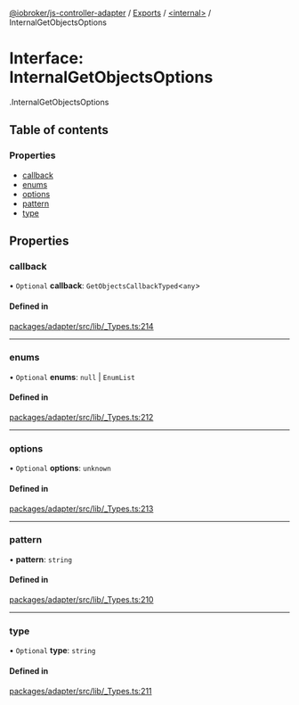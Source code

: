 [@iobroker/js-controller-adapter](../README.md) / [Exports](../modules.md) / [<internal\>](../modules/internal_.md) / InternalGetObjectsOptions

# Interface: InternalGetObjectsOptions

[<internal>](../modules/internal_.md).InternalGetObjectsOptions

## Table of contents

### Properties

- [callback](internal_.InternalGetObjectsOptions.md#callback)
- [enums](internal_.InternalGetObjectsOptions.md#enums)
- [options](internal_.InternalGetObjectsOptions.md#options)
- [pattern](internal_.InternalGetObjectsOptions.md#pattern)
- [type](internal_.InternalGetObjectsOptions.md#type)

## Properties

### callback

• `Optional` **callback**: `GetObjectsCallbackTyped`<`any`\>

#### Defined in

[packages/adapter/src/lib/_Types.ts:214](https://github.com/ioBroker/ioBroker.js-controller/blob/163cf2e8/packages/adapter/src/lib/_Types.ts#L214)

___

### enums

• `Optional` **enums**: ``null`` \| `EnumList`

#### Defined in

[packages/adapter/src/lib/_Types.ts:212](https://github.com/ioBroker/ioBroker.js-controller/blob/163cf2e8/packages/adapter/src/lib/_Types.ts#L212)

___

### options

• `Optional` **options**: `unknown`

#### Defined in

[packages/adapter/src/lib/_Types.ts:213](https://github.com/ioBroker/ioBroker.js-controller/blob/163cf2e8/packages/adapter/src/lib/_Types.ts#L213)

___

### pattern

• **pattern**: `string`

#### Defined in

[packages/adapter/src/lib/_Types.ts:210](https://github.com/ioBroker/ioBroker.js-controller/blob/163cf2e8/packages/adapter/src/lib/_Types.ts#L210)

___

### type

• `Optional` **type**: `string`

#### Defined in

[packages/adapter/src/lib/_Types.ts:211](https://github.com/ioBroker/ioBroker.js-controller/blob/163cf2e8/packages/adapter/src/lib/_Types.ts#L211)
